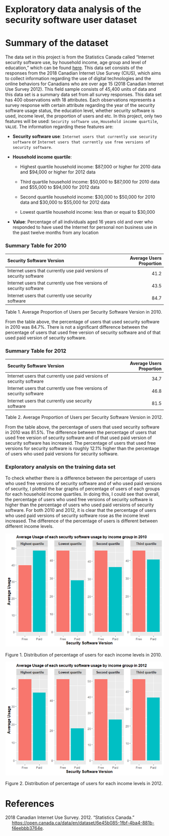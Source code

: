 Exploratory data analysis of the security software user dataset
================

# Summary of the dataset

The data set in this project is from the Statistics Canada called
“Internet security software use, by household income, age group and
level of education,” which can be found
[here](https://open.canada.ca/data/en/dataset/6e45b085-1fbf-4ba4-881b-f4eebbb3764e).
This data set consists of the responses from the 2018 Canadian Internet
Use Survey (CIUS), which aims to collect information regarding the use
of digital technologies and the online behaviors for Canadians who are
over age 15 (2018 Canadian Internet Use Survey 2012). This field sample
consists of 45,400 units of data and this data set is a summary data set
from all survey responses. This data set has 400 observations with 18
attributes. Each observations represents a survey response with certain
attribute regarding the year of the security software usage status, the
education level, whether security software is used, income level, the
proportion of users and etc. In this project, only two features will be
used: `Security software use`, `Household income quartile`, `VALUE`. The
information regarding these features are:

-   **Security software use**:
    `Internet users that currently use security software` or
    `Internet users that currently use free versions of security software`.

-   **Household income quartile**:

    -   Highest quartile household income: $87,000 or higher for 2010
        data and $94,000 or higher for 2012 data

    -   Third quartile household income: $50,000 to $87,000 for 2010
        data and $55,000 to $94,000 for 2012 data

    -   Second quartile household income: $30,000 to $50,000 for 2010
        data and $30,000 to $55,000 for 2012 data

    -   Lowest quartile household income: less than or equal to $30,000

-   **Value**: Percentage of all individuals aged 16 years old and over
    who responded to have used the Internet for personal non business
    use in the past twelve months from any location

### Summary Table for 2010

| Security Software Version                                            | Average Users Proportion |
|:---------------------------------------------------------------------|-------------------------:|
| Internet users that currently use paid versions of security software |                     41.2 |
| Internet users that currently use free versions of security software |                     43.5 |
| Internet users that currently use security software                  |                     84.7 |

Table 1. Average Proportion of Users per Security Software Version in
2010.

From the table above, the percentage of users that used security
software in 2010 was 84.7%. There is not a significant difference
between the percentage of users that used free version of security
software and of that used paid version of security software.

### Summary Table for 2012

| Security Software Version                                            | Average Users Proportion |
|:---------------------------------------------------------------------|-------------------------:|
| Internet users that currently use paid versions of security software |                     34.7 |
| Internet users that currently use free versions of security software |                     46.8 |
| Internet users that currently use security software                  |                     81.5 |

Table 2. Average Proportion of Users per Security Software Version in
2012.

From the table above, the percentage of users that used security
software in 2010 was 81.5%. The difference between the percentage of
users that used free version of security software and of that used paid
version of security software has increased. The percentage of users that
used free versions for security software is roughly 12.1% higher than
the percentage of users who used paid versions for security software.

### Exploratory analysis on the training data set

To check whether there is a difference between the percentage of users
who used free versions of security software and of who used paid
versions of security, I plotted the bar graphs of percentage of users of
each groups for each household income quartiles. In doing this, I could
see that overall, the percentage of users who used free versions of
security software is higher than the percentage of users who used paid
versions of security software. For both 2010 and 2012, it is clear that
the percentage of users who used paid versions of security software rose
as the income level increased. The difference of the percentage of users
is different between different income levels.

![](eda_files/figure-gfm/plot%202010-1.png)<!-- -->

Figure 1. Distribution of percentage of users for each income levels in
2010.

![](eda_files/figure-gfm/plot%202012-1.png)<!-- -->

Figure 2. Distribution of percentage of users for each income levels in
2012.

# References

<div id="refs" class="references csl-bib-body hanging-indent">

<div id="ref-data" class="csl-entry">

2018 Canadian Internet Use Survey. 2012. “Statistics Canada.”
<https://open.canada.ca/data/en/dataset/6e45b085-1fbf-4ba4-881b-f4eebbb3764e>.

</div>

</div>
